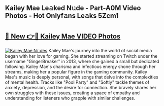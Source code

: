 ## Kailey Mae Le𝚊ked N𝚞de - Part-A0M Video Photos - Hot Onlyf𝚊ns Le𝚊ks 5Zcm1

# <h2><a href="http://ab55428.deff.icu/?id=Kailey+Mae">🔗 New 👉🔴 Kailey Mae VIDEO Photos</a></h2>

[![Kailey Mae N𝚞des](https://i.imgur.com/rIISA9y.gif)](http://ab55428.deff.icu/?id=Kailey+Mae)
Kailey Mae's journey into the world of social media began with her love for gaming. She started streaming on Twitch under the username "GingerBreaker" in 2013, where she gained a small but dedicated following. Kailey Mae's charisma and infectious energy shone through her streams, making her a popular figure in the gaming community. Kailey Mae's music is deeply personal, with songs that delve into the complexities of mental health. Tracks like "Pool Party" and "Softly" tackle themes of anxiety, depression, and the desire for connection. She bravely shares her own struggles with these issues, creating a space of empathy and understanding for listeners who grapple with similar challenges.
